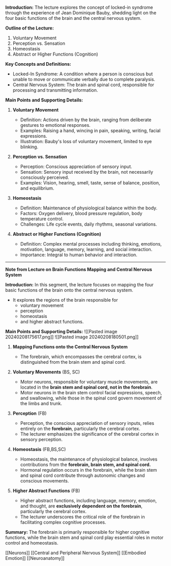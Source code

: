 
**Introduction:**
The lecture explores the concept of locked-in syndrome through the experience of Jean Dominique Bauby, shedding light on the four basic functions of the brain and the central nervous system.

**Outline of the Lecture:**
1. Voluntary Movement
2. Perception vs. Sensation
3. Homeostasis
4. Abstract or Higher Functions (Cognition)

**Key Concepts and Definitions:**
- Locked-In Syndrome: A condition where a person is conscious but unable to move or communicate verbally due to complete paralysis.
- Central Nervous System: The brain and spinal cord, responsible for processing and transmitting information.

**Main Points and Supporting Details:**

1. **Voluntary Movement**  
   - Definition: Actions driven by the brain, ranging from deliberate gestures to emotional responses.
   - Examples: Raising a hand, wincing in pain, speaking, writing, facial expressions.
   - Illustration: Bauby's loss of voluntary movement, limited to eye blinking.

2. **Perception vs. Sensation**  
   - Perception: Conscious appreciation of sensory input.
   - Sensation: Sensory input received by the brain, not necessarily consciously perceived.
   - Examples: Vision, hearing, smell, taste, sense of balance, position, and equilibrium.

3. **Homeostasis**  
   - Definition: Maintenance of physiological balance within the body.
   - Factors: Oxygen delivery, blood pressure regulation, body temperature control.
   - Challenges: Life cycle events, daily rhythms, seasonal variations.

4. **Abstract or Higher Functions (Cognition)**  
   - Definition: Complex mental processes including thinking, emotions, motivation, language, memory, learning, and social interaction.
   - Importance: Integral to human behavior and interaction.



---
**Note from Lecture on Brain Functions Mapping and Central Nervous System**

**Introduction:**
In this segment, the lecture focuses on mapping the four basic functions of the brain onto the central nervous system. 
- It explores the regions of the brain responsible for 
	- voluntary movement
	- perception
	- homeostasis
	- and higher abstract functions.

**Main Points and Supporting Details:**
![[Pasted image 20240208175617.png]]
![[Pasted image 20240208180501.png]]
1. **Mapping Functions onto the Central Nervous System**  
   - The forebrain, which encompasses the cerebral cortex, is distinguished from the brain stem and spinal cord.

2. **Voluntary Movements**  (BS, SC)
   - Motor neurons, responsible for voluntary muscle movements, are located in the **brain stem and spinal cord, not in the forebrain**.
   - Motor neurons in the brain stem control facial expressions, speech, and swallowing, while those in the spinal cord govern movement of the limbs and trunk.

3. **Perception**  (FB)
   - Perception, the conscious appreciation of sensory inputs, relies entirely on the **forebrain**, particularly the cerebral cortex.
   - The lecturer emphasizes the significance of the cerebral cortex in sensory perception.

4. **Homeostasis**  (FB,BS,SC)
   - Homeostasis, the maintenance of physiological balance, involves contributions from the **forebrain, brain stem, and spinal cord.**
   - Hormonal regulation occurs in the forebrain, while the brain stem and spinal cord contribute through autonomic changes and conscious movements.

5. **Higher Abstract Functions**  (FB)
   - Higher abstract functions, including language, memory, emotion, and thought, are **exclusively dependent on the forebrain**, particularly the cerebral cortex.
   - The lecturer underscores the critical role of the forebrain in facilitating complex cognitive processes.

**Summary:**
The forebrain is primarily responsible for higher cognitive functions, while the brain stem and spinal cord play essential roles in motor control and homeostasis.

[[Neurons]]
[[Central and Peripheral Nervous System]]
[[Embodied Emotion]]
[[Neuroanatomy]]